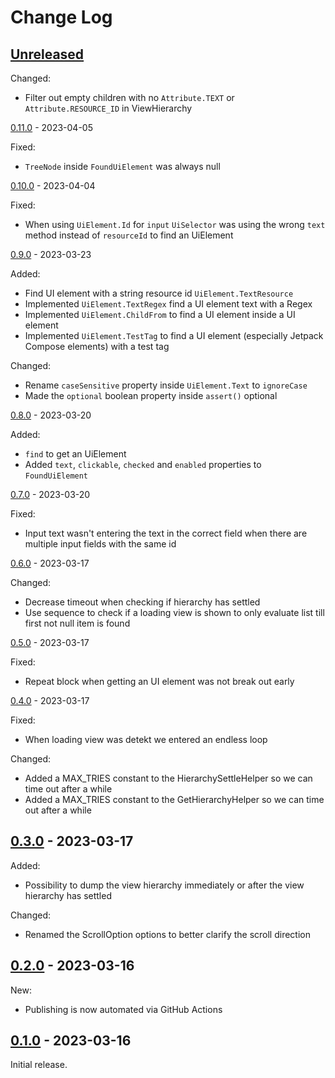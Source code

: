 # Change Log

[//]: # (https://keepachangelog.com/en/1.1.0/)

## [Unreleased]

Changed:
- Filter out empty children with no `Attribute.TEXT` or `Attribute.RESOURCE_ID` in ViewHierarchy

[0.11.0] - 2023-04-05

Fixed:
- `TreeNode` inside `FoundUiElement` was always null

[0.10.0] - 2023-04-04

Fixed:
- When using `UiElement.Id` for `input` `UiSelector` was using the wrong `text` method instead of `resourceId` to find an UiElement

[0.9.0] - 2023-03-23

Added:
- Find UI element with a string resource id `UiElement.TextResource`
- Implemented `UiElement.TextRegex` find a UI element text with a Regex
- Implemented `UiElement.ChildFrom` to find a UI element inside a UI element
- Implemented `UiElement.TestTag` to find a UI element (especially Jetpack Compose elements) with a
  test tag

Changed:
- Rename `caseSensitive` property inside `UiElement.Text` to `ignoreCase`
- Made the `optional` boolean property inside `assert()` optional

[0.8.0] - 2023-03-20

Added:
- `find` to get an UiElement
- Added `text`, `clickable`, `checked` and `enabled` properties to `FoundUiElement`

[0.7.0] - 2023-03-20

Fixed:
- Input text wasn't entering the text in the correct field when there are multiple input fields with the same id

[0.6.0] - 2023-03-17

Changed:
- Decrease timeout when checking if hierarchy has settled
- Use sequence to check if a loading view is shown to only evaluate list till first not null item is found

[0.5.0] - 2023-03-17

Fixed:
- Repeat block when getting an UI element was not break out early

[0.4.0] - 2023-03-17

Fixed:
- When loading view was detekt we entered an endless loop

Changed:
- Added a MAX_TRIES constant to the HierarchySettleHelper so we can time out after a while
- Added a MAX_TRIES constant to the GetHierarchyHelper so we can time out after a while

## [0.3.0] - 2023-03-17

Added:
- Possibility to dump the view hierarchy immediately or after the view hierarchy has settled


Changed:
- Renamed the ScrollOption options to better clarify the scroll direction

## [0.2.0] - 2023-03-16

New:

- Publishing is now automated via GitHub Actions

## [0.1.0] - 2023-03-16

Initial release.

[unreleased]: https://github.com/getyourguide/UiTestGlaze/compare/0.11.0...HEAD
[0.11.0]: https://github.com/getyourguide/UiTestGlaze/releases/tag/0.11.0
[0.10.0]: https://github.com/getyourguide/UiTestGlaze/releases/tag/0.10.0
[0.9.0]: https://github.com/getyourguide/UiTestGlaze/releases/tag/0.9.0
[0.8.0]: https://github.com/getyourguide/UiTestGlaze/releases/tag/0.8.0
[0.7.0]: https://github.com/getyourguide/UiTestGlaze/releases/tag/0.7.0
[0.6.0]: https://github.com/getyourguide/UiTestGlaze/releases/tag/0.6.0
[0.5.0]: https://github.com/getyourguide/UiTestGlaze/releases/tag/0.5.0
[0.4.0]: https://github.com/getyourguide/UiTestGlaze/releases/tag/0.4.0
[0.3.0]: https://github.com/getyourguide/UiTestGlaze/releases/tag/0.3.0
[0.2.0]: https://github.com/getyourguide/UiTestGlaze/releases/tag/0.2.0
[0.1.0]: https://github.com/getyourguide/UiTestGlaze/releases/tag/0.1.0
